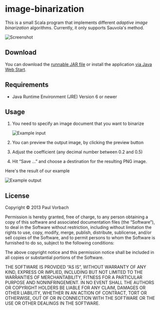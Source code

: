 image-binarization
==================

This is a small Scala program that implements different _adaptive image
binarization_ algorithms. Currently, it only supports Sauvola's method.

![Screenshot](https://raw.github.com/pvorb/image-binarization/master/screenshot.png)


Download
--------

You can download the
[runnable JAR file](https://repo.vorb.de/downloads/image-binarization.jar) or
install the application
[via Java Web Start](https://repo.vorb.de/downloads/image-binarization.jnlp).


Requirements
------------

  * Java Runtime Environment (JRE) Version 6 or newer


Usage
-----

 1. You need to specify an image document that you want to binarize

    ![Example input](https://raw.github.com/pvorb/image-binarization/master/src/test/resources/color.png)

 2. You can preview the output image, by clicking the preview button
 3. Adjust the coefficient (any decimal number between 0.2 and 0.5)
 4. Hit “Save ...” and choose a destination for the resulting PNG image.

Here's the result of our example

![Example output](https://raw.github.com/pvorb/image-binarization/master/src/test/resources/sauvola.png)


License
-------

Copyright © 2013 Paul Vorbach

Permission is hereby granted, free of charge, to any person obtaining a copy of
this software and associated documentation files (the “Software”), to deal in
the Software without restriction, including without limitation the rights to
use, copy, modify, merge, publish, distribute, sublicense, and/or sell copies of
the Software, and to permit persons to whom the Software is furnished to do so,
subject to the following conditions:

The above copyright notice and this permission notice shall be included in all
copies or substantial portions of the Software.

THE SOFTWARE IS PROVIDED “AS IS”, WITHOUT WARRANTY OF ANY KIND, EXPRESS OR
IMPLIED, INCLUDING BUT NOT LIMITED TO THE WARRANTIES OF MERCHANTABILITY, FITNESS
FOR A PARTICULAR PURPOSE AND NONINFRINGEMENT. IN NO EVENT SHALL THE AUTHORS OR
COPYRIGHT HOLDERS BE LIABLE FOR ANY CLAIM, DAMAGES OR OTHER LIABILITY, WHETHER
IN AN ACTION OF CONTRACT, TORT OR OTHERWISE, OUT OF OR IN CONNECTION WITH THE
SOFTWARE OR THE USE OR OTHER DEALINGS IN THE SOFTWARE.

